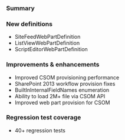 ﻿<properties
	pageTitle="SPMeta2 1.1.0, Nov 2014"
    pageName="spmeta2-v1100"
    parentPageId="3761"
/>

### Summary

### New definitions

* SiteFeedWebPartDefinition
* ListViewWebPartDefinition
* ScriptEditorWebPartDefinition

### Improvements & enhancements

* Improved CSOM provisioning performance
* SharePoint 2013 workflow provision fixes
* BuiltInInternalFieldNames enumeration
* Ability to load 2M+ file via CSOM API
* Improved web part provision for CSOM

### Regression test coverage
* 40+ regression tests
